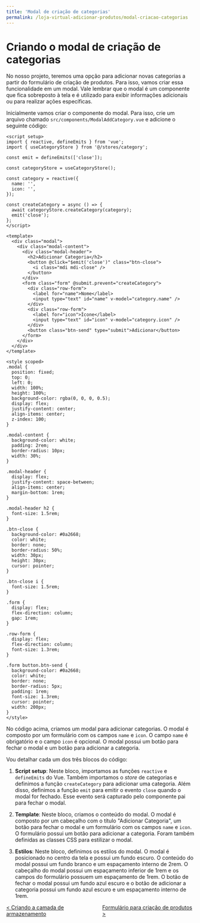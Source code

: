 ```yaml
---
title: 'Modal de criação de categorias'
permalink: /loja-virtual-adicionar-produtos/modal-criacao-categorias
---
```


# Criando o modal de criação de categorias

No nosso projeto, teremos uma opção para adicionar novas categorias a partir do formulário de criação de produtos. Para isso, vamos criar essa funcionalidade em um modal. Vale lembrar que o modal é um componente que fica sobreposto à tela e é utilizado para exibir informações adicionais ou para realizar ações específicas.

Inicialmente vamos criar o componente do modal. Para isso, crie um arquivo chamado `src/components/ModalAddCategory.vue` e adicione o seguinte código:

```vue
<script setup>
import { reactive, defineEmits } from 'vue';
import { useCategoryStore } from '@/stores/category';

const emit = defineEmits(['close']);

const categoryStore = useCategoryStore();

const category = reactive({
  name: '',
  icon: '',
});

const createCategory = async () => {
  await categoryStore.createCategory(category);
  emit('close');
};
</script>

<template>
  <div class="modal">
    <div class="modal-content">
      <div class="modal-header">
        <h2>Adicionar Categoria</h2>
        <button @click="$emit('close')" class="btn-close">
          <i class="mdi mdi-close" />
        </button>
      </div>
      <form class="form" @submit.prevent="createCategory">
        <div class="row-form">
          <label for="name">Nome</label>
          <input type="text" id="name" v-model="category.name" />
        </div>
        <div class="row-form">
          <label for="icon">Ícone</label>
          <input type="text" id="icon" v-model="category.icon" />
        </div>
        <button class="btn-send" type="submit">Adicionar</button>
      </form>
    </div>
  </div>
</template>

<style scoped>
.modal {
  position: fixed;
  top: 0;
  left: 0;
  width: 100%;
  height: 100%;
  background-color: rgba(0, 0, 0, 0.5);
  display: flex;
  justify-content: center;
  align-items: center;
  z-index: 100;
}

.modal-content {
  background-color: white;
  padding: 2rem;
  border-radius: 10px;
  width: 30%;
}

.modal-header {
  display: flex;
  justify-content: space-between;
  align-items: center;
  margin-bottom: 1rem;
}

.modal-header h2 {
  font-size: 1.5rem;
}

.btn-close {
  background-color: #0a2668;
  color: white;
  border: none;
  border-radius: 50%;
  width: 30px;
  height: 30px;
  cursor: pointer;
}

.btn-close i {
  font-size: 1.5rem;
}

.form {
  display: flex;
  flex-direction: column;
  gap: 1rem;
}

.row-form {
  display: flex;
  flex-direction: column;
  font-size: 1.3rem;
}

.form button.btn-send {
  background-color: #0a2668;
  color: white;
  border: none;
  border-radius: 5px;
  padding: 1rem;
  font-size: 1.3rem;
  cursor: pointer;
  width: 200px;
}
</style>
```

No código acima, criamos um modal para adicionar categorias. O modal é composto por um formulário com os campos `name` e `icon`. O campo `name` é obrigatório e o campo `icon` é opcional. O modal possui um botão para fechar o modal e um botão para adicionar a categoria.

Vou detalhar cada um dos três blocos do código:

1. **Script setup**: Neste bloco, importamos as funções `reactive` e `defineEmits` do Vue. Também importamos o _store_ de categorias e definimos a função `createCategory` para adicionar uma categoria. Além disso, definimos a função `emit` para emitir o evento `close` quando o modal for fechado. Esse evento será capturado pelo componente pai para fechar o modal.

2. **Template**: Neste bloco, criamos o conteúdo do modal. O modal é composto por um cabeçalho com o título "Adicionar Categoria", um botão para fechar o modal e um formulário com os campos `name` e `icon`. O formulário possui um botão para adicionar a categoria. Foram também definidas as classes CSS para estilizar o modal.

3. **Estilos**: Neste bloco, definimos os estilos do modal. O modal é posicionado no centro da tela e possui um fundo escuro. O conteúdo do modal possui um fundo branco e um espaçamento interno de 2rem. O cabeçalho do modal possui um espaçamento inferior de 1rem e os campos do formulário possuem um espaçamento de 1rem. O botão de fechar o modal possui um fundo azul escuro e o botão de adicionar a categoria possui um fundo azul escuro e um espaçamento interno de 1rem.

<span style="display: flex; justify-content: space-between;"><span>[&lt; Criando a camada de armazenamento](camada-armazenamento.html 'Voltar')</span><span>[Formulário para criação de produtos &gt;](formulario-criacao-produtos.html 'Próximo')</span></span>
